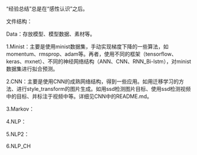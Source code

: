 “经验总结”总是在“感性认识”之后。

文件结构：

Data：存放模型、模型数据、素材等。

1.Minist：主要是使用minist数据集，手动实现梯度下降的一些算法，如momentum、rmsprop、adam等。再者，使用不同的框架（tensorflow、keras、mxnet）、不同的神经网络结构（ANN、CNN、RNN_Bi-lstm），对minist数据集进行拟合预测。

2.CNN：主要是使用CNN的成熟网络结构，得到一些应用。如用迁移学习的方法、进行style_transform的图片生成。如用ssd检测图片目标、使用ssd检测视频中的目标、并标注于视频中等。详细见CNN中的README.md。

3.Markov：

4.NLP：

5.NLP2：

6.NLP_CH